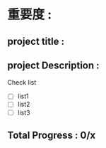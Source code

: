 # 重要度 :
## project title :
## project Description :
Check list
- [ ] list1
- [ ] list2
- [ ] list3
## Total Progress : 0/x
